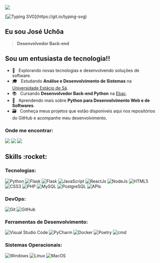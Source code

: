 ![](https://komarev.com/ghpvc/?username=jose-uchoa&color=FF7F50)

[![Typing SVG](https://readme-typing-svg.herokuapp.com?font=Titillium+Web&size=26&color=F37021&vCenter=true&multiline=true&width=500&lines=Seja+bem-vindo(a)+ao+meu+perfil+GitHub!)](https://git.io/typing-svg)

## Eu sou José Uchôa
> **Desenvolvedor Back-end**

## Sou um entusiasta de tecnologia!!

- 📓 &nbsp; Explorando novas tecnologias e desenvolvendo soluções de software.
- 🎓 &nbsp; Estudando **Análise e Desenvolvimento de Sistemas** na <a href="https://estacio.br" target="blank">Universidade Estácio de Sá</a>.
- 📚 &nbsp; Cursando **Desenvolvedor Back-end Python** na <a href="https://ebac.art.br/" target="blank">Ebac</a>.
- 🌱 &nbsp; Aprendendo mais sobre **Python para Desenvolvimento Web e de Softwares**.
- 🗃️ &nbsp; Conheça meus projetos que estão disponíveis aqui nos repositórios do GitHub e acompanhe meu desenvolvimento.

### Onde me encontrar:
           
<div>
<a href="https://www.linkedin.com/in/jose-uchoa" target="blank"><img src="https://img.shields.io/badge/-LinkedIn-444444?style=flat&logo=linkedin&logoColor=white" target="blank"></a>
<a href="https://uchoatech.com" target="blank"><img src="https://custom-icon-badges.demolab.com/badge/-uchoatech.com-444444?style=flat&logo=favicon-uchoatech" target="blank"></a>
<a href = "mailto:j-uchoa@hotmail.com"><img src="https://custom-icon-badges.demolab.com/badge/Email-444444?style=flat&logo=mail&logoColor=white" target="blank"></a>
</div>

<h2> Skills :rocket: </h2>

### Tecnologias:

![Python](https://img.shields.io/badge/-Python-444444?style=flat&logo=python)
![Flask](https://img.shields.io/badge/-Django-444444?style=flat&logo=django)
![Flask](https://img.shields.io/badge/-Flask-444444?style=flat&logo=flask&logoColor=fff)
![JavaScript](https://img.shields.io/badge/-JavaScript-444444?style=flat&logo=javascript)
![ReactJs](https://custom-icon-badges.demolab.com/badge/-React.js-444444?logo=reactjs)
![NodeJs](https://custom-icon-badges.demolab.com/badge/-Node.js-444444?logo=nodejs&logoColor=f7df1f)
![HTML5](https://img.shields.io/badge/-HTML5-444444?style=flat&logo=HTML5)
![CSS3](https://img.shields.io/badge/-CSS3-444444?style=flat&logo=CSS3&logoColor=1572B6)
![PHP](https://img.shields.io/badge/-PHP-444444?style=flat&logo=php)
![MySQL](https://custom-icon-badges.demolab.com/badge/-MySQL-444444?logo=mysqldb)
![PostgreSQL](https://custom-icon-badges.demolab.com/badge/-PostgreSQL-444444?logo=postgres)
![APIs](https://custom-icon-badges.demolab.com/badge/-REST%20API-444444?logo=rest-api)

### DevOps:

![Git](https://img.shields.io/badge/-Git-444444?style=flat&logo=git)
![GitHub](https://img.shields.io/badge/-GitHub-444444?style=flat&logo=github)

### Ferramentas de Desenvolvimento:

![Visual Studio Code](https://img.shields.io/badge/-Visual%20Studio%20Code-444444?style=flat&logo=visual-studio-code&logoColor=007ACC)
![PyCharm](https://img.shields.io/badge/-PyCharm-444444?style=flat&logo=pycharm&logoColor=gold)
![Docker](https://img.shields.io/badge/-Docker-444444?style=flat&logo=docker&logoColor=1572B6)
![Poetry](https://img.shields.io/badge/-Poetry-444444?style=flat&logo=poetry)
![cmd](https://custom-icon-badges.demolab.com/badge/-Command_Line-444444?logo=cmd)

### Sistemas Operacionais:

![Windows](https://img.shields.io/badge/-Windows-444444?style=flat&logo=windows)
![Linux](https://img.shields.io/badge/-Linux-444444?style=flat&logo=linux)
![MacOS](https://img.shields.io/badge/-MacOS-444444?style=flat&logo=macos)

